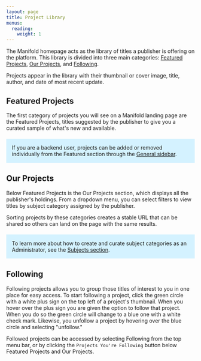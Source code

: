 ```yaml
---
layout: page
title: Project Library
menus:
  reading:
    weight: 1
---
```


The Manifold homepage acts as the library of titles a publisher is offering on the platform. This library is divided into three main categories: [Featured Projects](#featuredprojects), [Our Projects](#ourprojects), and [Following](#following).

Projects appear in the library with their thumbnail or cover image, title, author, and date of most recent update.

<a name="featuredprojects"></a>
## Featured Projects

The first category of projects you will see on a Manifold landing page are the Featured Projects, titles suggested by the publisher to give you a curated sample of what's new and available.

<div style="background: #d4f2ff; margin: 20px 0; padding: 15px;">
If you are a backend user, projects can be added or removed individually from the Featured section through the <a href="/docs/projects/customizing/general.html">General sidebar</a>.
</div>

<a name="ourprojects"></a>
## Our Projects

Below Featured Projects is the Our Projects section, which displays all the publisher's holdings. From a dropdown menu, you can select filters to view titles by subject category assigned by the publisher.

Sorting projects by these categories creates a stable URL that can be shared so others can land on the page with the same results.

<div style="background: #d4f2ff; margin: 20px 0; padding: 15px;">
To learn more about how to create and curate subject categories as an Administrator, see the <a href="/docs/customizing/#subjects">Subjects section</a>.
</div>

<a name="following"></a>
## Following

Following projects allows you to group those titles of interest to you in one place for easy access. To start following a project, click the green circle with a white plus sign on the top left of a project's thumbnail. When you hover over the plus sign you are given the option to follow that project. When you do so the green circle will change to a blue one with a white check mark. Likewise, you unfollow a project by hovering over the blue circle and selecting "unfollow."

Followed projects can be accessed by selecting Following from the top menu bar, or by clicking the `Projects You're Following` button below Featured Projects and Our Projects.
